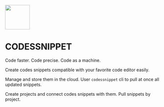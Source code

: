 <img
    src="https://i.imgur.com/jbTjdWe.png"
    height="80"
/>

# CODESSNIPPET

Code faster. Code precise. Code as a machine.

Create codes snippets compatible with your favorite code editor easily.

Manage and store them in the cloud. User `codessnippet` cli to pull at once all updated snippets.

Create projects and connect codes snippets with them. Pull snippets by project.

